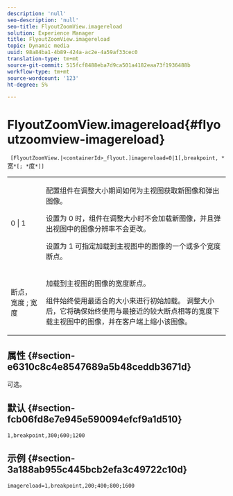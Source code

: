 ```yaml
---
description: 'null'
seo-description: 'null'
seo-title: FlyoutZoomView.imagereload
solution: Experience Manager
title: FlyoutZoomView.imagereload
topic: Dynamic media
uuid: 98a84ba1-4b89-424a-ac2e-4a59af33cec0
translation-type: tm+mt
source-git-commit: 515fcf8488eba7d9ca501a4182eaa73f1936488b
workflow-type: tm+mt
source-wordcount: '123'
ht-degree: 5%

---
```



# FlyoutZoomView.imagereload{#flyoutzoomview-imagereload}

` [FlyoutZoomView.|<containerId>_flyout.]imagereload=0|1[,breakpoint, *`宽`*[; *`度`*]]`

<table id="table_7DA232CB62134078B788B9AB1452F363"> 
 <tbody> 
  <tr> 
   <td colname="col1"> <p> <span class="codeph"> 0 | 1 </span> </p> </td> 
   <td colname="col2"> <p> 配置组件在调整大小期间如何为主视图获取新图像和弹出图像。 </p> <p>设置为<span class="codeph"> 0 </span>时，组件在调整大小时不会加载新图像，并且弹出视图中的图像分辨率不会更改。 </p> <p>设置为<span class="codeph"> 1 </span>可指定加载到主视图中的图像的一个或多个宽度断点。 </p> </td> 
  </tr> 
  <tr> 
   <td colname="col1"> <p> <span class="codeph"> 断点， <span class="varname"> 宽度 </span>; <span class="varname"> 宽度  </span> </span> </p> </td> 
   <td colname="col2"> <p>加载到主视图的图像的宽度断点。 </p> <p>组件始终使用最适合的大小来进行初始加载。 调整大小后，它将确保始终使用与最接近的较大断点相等的宽度下载主视图中的图像，并在客户端上缩小该图像。 </p> </td> 
  </tr> 
 </tbody> 
</table>

## 属性 {#section-e6310c8c4e8547689a5b48ceddb3671d}

可选。

## 默认 {#section-fcb06fd8e7e945e590094efcf9a1d510}

`1,breakpoint,300;600;1200`

## 示例 {#section-3a188ab955c445bcb2efa3c49722c10d}

`imagereload=1,breakpoint,200;400;800;1600`
